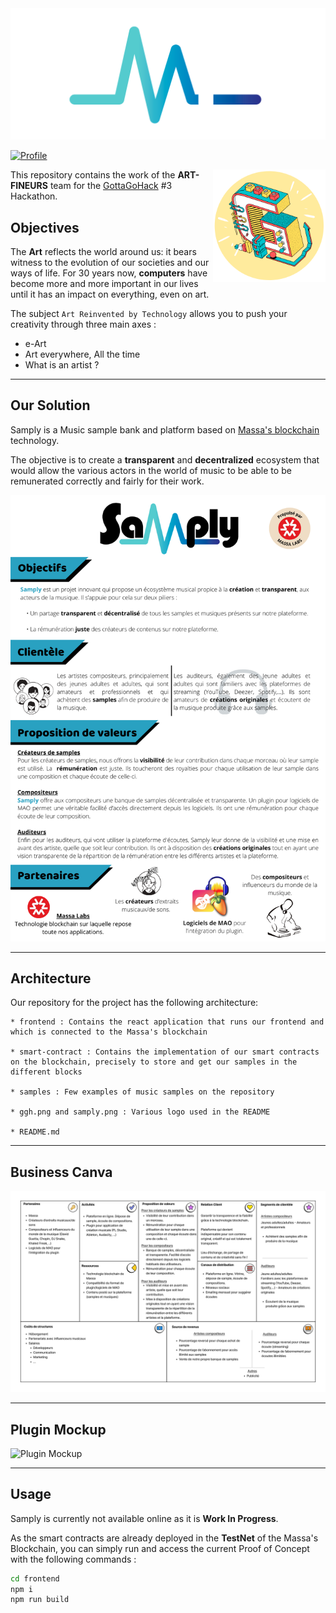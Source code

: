 <img src="https://github.com/Art-Finers/GGH-3/blob/main/samply.png" alt="Samply">

 [![Profile][title-img]][profile]

[title-img]:https://img.shields.io/badge/-ART--FINEURS-yellow
[profile]:https://github.com/Art-Finers


<img src="https://github.com/Art-Finers/GGH-3/blob/main/ggh.png" align="right" alt="GGH" width="180" height="180">

This repository contains the work of the **ART-FINEURS** team for the [GottaGoHack](https://www.gottagohack.fr/) #3 Hackathon.


## Objectives

The **Art** reflects the world around us: it bears witness to the evolution of our societies and our ways of life. For 30 years now, **computers** have become more and more important in our lives until it has an impact on everything, even on art. 

The subject `Art Reinvented by Technology` allows you to push your creativity through three main axes :

* e-Art
* Art everywhere, All the time
* What is an artist ?

---

## Our Solution

Samply is a Music sample bank and platform based on [Massa's blockchain](https://massa.net/) technology.

The objective is to create a **transparent** and **decentralized** ecosystem that would allow the various actors in the world of music to be able to be remunerated correctly and fairly for their work.

<img src="https://github.com/Art-Finers/GGH-3/blob/main/Samply_presentation.png" alt="Presentation">

---

## Architecture

Our repository for the project has the following architecture:

```
* frontend : Contains the react application that runs our frontend and which is connected to the Massa's blockchain

* smart-contract : Contains the implementation of our smart contracts on the blockchain, precisely to store and get our samples in the different blocks

* samples : Few examples of music samples on the repository

* ggh.png and samply.png : Various logo used in the README

* README.md
```

---

## Business Canva

<img src="https://github.com/Art-Finers/GGH-3/blob/main/Business_Canva.png" alt="Business Canva">

---

## Plugin Mockup

<img src="https://github.com/Art-Finers/GGH-3/blob/main/plugin.png" alt="Plugin Mockup">


---

## Usage

Samply is currently not available online as it is **Work In Progress**. 

As the smart contracts are already deployed in the **TestNet** of the Massa's Blockchain, you can simply run and access the current Proof of Concept with the following commands :

```bash
cd frontend
npm i
npm run build
```
